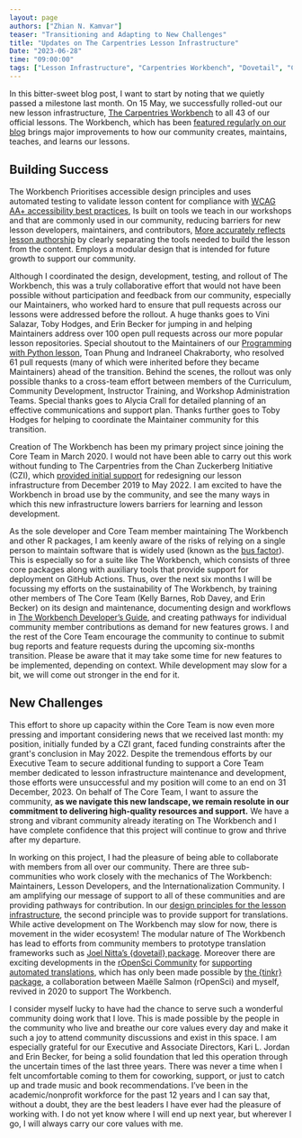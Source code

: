 ```yaml
---
layout: page
authors: ["Zhian N. Kamvar"]
teaser: "Transitioning and Adapting to New Challenges"
title: "Updates on The Carpentries Lesson Infrastructure"
Date: "2023-06-28"
time: "09:00:00"
tags: ["Lesson Infrastructure", "Carpentries Workbench", "Dovetail", "Community", "Carpentries Team", "Core Team", "Curriculum"]
---
```


In this bitter-sweet blog post, I want to start by noting that we quietly passed a milestone last month. On 15 May, we successfully rolled-out our new lesson infrastructure, [The Carpentries Workbench](https://carpentries.github.io/workbench/) to all 43 of our official lessons. The Workbench, which has been [featured regularly on our blog](https://carpentries.org/posts-by-tags/#blog-tag-dovetail) brings major improvements to how our community creates, maintains, teaches, and learns our lessons. 

## Building Success

The Workbench
Prioritises accessible design principles and uses automated testing to validate lesson content for compliance with [WCAG AA+ accessibility best practices](https://www.w3.org/WAI/standards-guidelines/wcag/),
Is built on tools we teach in our workshops and that are commonly used in our community, reducing barriers for new lesson developers, maintainers, and contributors,
[More accurately reflects lesson authorship](https://carpentries.github.io/workbench/transition-guide.html#contributor-count) by clearly separating the tools needed to build the lesson from the content.
Employs a modular design that is intended for future growth to support our community.

Although I coordinated the design, development, testing, and rollout of The Workbench, this was a truly collaborative effort that would not have been possible without participation and feedback from our community, especially our Maintainers, who worked hard to ensure that pull requests across our lessons were addressed before the rollout. 
A huge thanks goes to Vini Salazar, Toby Hodges, and Erin Becker for jumping in and helping Maintainers address over 100 open pull requests across our more popular lesson repositories. 
Special shoutout to the Maintainers of our [Programming with Python lesson](https://swcarpentry.github.io/python-novice-inflammation/), Toan Phung and Indraneel Chakraborty, who resolved 61 pull requests (many of which were inherited before they became Maintainers) ahead of the transition. 
Behind the scenes, the rollout was only possible thanks to a cross-team effort between members of the Curriculum, Community Development, Instructor Training, and Workshop Administration Teams. 
Special thanks goes to Alycia Crall for detailed planning of an effective communications and support plan. 
Thanks further goes to Toby Hodges for helping to coordinate the Maintainer community for this transition.

Creation of The Workbench has been my primary project since joining the Core Team in March 2020. 
I would not have been able to carry out this work without funding to The Carpentries from the Chan Zuckerberg Initiative (CZI), which [provided initial support](https://carpentries.org/blog/2019/11/czi-moore-grant/) for redesigning our lesson infrastructure from December 2019 to May 2022. 
I am excited to have the Workbench in broad use by the community, and see the many ways in which this new infrastructure lowers barriers for learning and lesson development. 

As the sole developer and Core Team member maintaining The Workbench and other R packages, I am keenly aware of the risks of relying on a single person to maintain software that is widely used (known as the [bus factor](https://en.wikipedia.org/wiki/Bus_factor)). 
This is especially so for a suite like The Workbench, which consists of three core packages along with auxiliary tools that provide support for deployment on GitHub Actions. 
Thus, over the next six months I will be focussing my efforts on the sustainability of The Workbench, by training other members of The Core Team (Kelly Barnes, Rob Davey, and Erin Becker) on its design and maintenance, documenting design and workflows in [The Workbench Developer’s Guide](https://carpentries.github.io/workbench-dev/), and creating pathways for individual community member contributions as demand for new features grows. I and the rest of the Core Team encourage the community to continue to submit bug reports and feature requests during the upcoming six-months transition. 
Please be aware that it may take some time for new features to be implemented, depending on context. 
While development may slow for a bit, we will come out stronger in the end for it.

## New Challenges

This effort to shore up capacity within the Core Team is now even more pressing and important considering news that we received last month: my position, initially funded by a CZI grant, faced funding constraints after the grant's conclusion in May 2022. 
Despite the tremendous efforts by our Executive Team to secure additional funding to support a Core Team member dedicated to lesson infrastructure maintenance and development, those efforts were unsuccessful and my position will come to an end on 31 December, 2023. 
On behalf of The Core Team, I want to assure the community, **as we navigate this new landscape, we remain resolute in our commitment to delivering high-quality resources and support.** 
We have a strong and vibrant community already iterating on The Workbench and I have complete confidence that this project will continue to grow and thrive after my departure.

In working on this project, I had the pleasure of being able to collaborate with members from all over our community. 
There are three sub-communities who work closely with the mechanics of The Workbench: Maintainers, Lesson Developers, and the Internationalization Community. 
I am amplifying our message of support to all of these communities and are providing pathways for contribution. 
In our [design principles for the lesson infrastructure](https://carpentries.org/blog/2020/08/lesson-template-design/), the second principle was to provide support for translations. 
While active development on The Workbench may slow for now, there is movement in the wider ecosystem! The modular nature of The Workbench has lead to efforts from community members to prototype translation frameworks such as [Joel Nitta’s {dovetail} package](https://github.com/joelnitta/dovetail). 
Moreover there are exciting developments in the [rOpenSci Community](https://ropensci.org) for [supporting automated translations](https://docs.ropensci.org/babeldown), which has only been made possible by [the {tinkr} package](https://docs.ropensci.org/tinkr), a collaboration between Maëlle Salmon (rOpenSci) and myself, revived in 2020 to support The Workbench.

I consider myself lucky to have had the chance to serve such a wonderful community doing work that I love. 
This is made possible by the people in the community who live and breathe our core values every day and make it such a joy to attend community discussions and exist in this space. 
I am especially grateful for our Executive and Associate Directors, Kari L. Jordan and Erin Becker, for being a solid foundation that led this operation through the uncertain times of the last three years. 
There was never a time when I felt uncomfortable coming to them for coworking, support, or just to catch up and trade music and book recommendations. 
I’ve been in the academic/nonprofit workforce for the past 12 years and I can say that, without a doubt, they are the best leaders I have ever had the pleasure of working with. 
I do not yet know where I will end up next year, but wherever I go, I will always carry our core values with me. 
